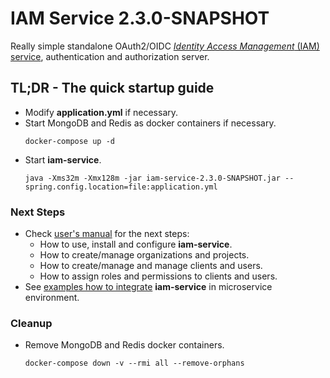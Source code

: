 # IAM Service 2.3.0-SNAPSHOT
Really simple standalone OAuth2/OIDC
[*Identity Access Management* (IAM) service](https://github.com/jveverka/iam-service/tree/2.3.0-SNAPSHOT), 
authentication and authorization server. 

## TL;DR - The quick startup guide
* Modify __application.yml__ if necessary.
* Start MongoDB and Redis as docker containers if necessary.
  ```
  docker-compose up -d
  ``` 
* Start __iam-service__.
  ```
  java -Xms32m -Xmx128m -jar iam-service-2.3.0-SNAPSHOT.jar --spring.config.location=file:application.yml
  ```

### Next Steps
* Check [user's manual](https://github.com/jveverka/iam-service/tree/2.x.x/docs/IAM-user-manual/README.md) for the next steps:
  * How to use, install and configure __iam-service__.
  * How to create/manage organizations and projects.
  * How to create/manage and manage clients and users.
  * How  to assign roles and permissions to clients and users.
* See [examples how to integrate](https://github.com/jveverka/iam-service/tree/2.x.x/iam-examples) __iam-service__ in microservice environment.

### Cleanup
* Remove MongoDB and Redis docker containers.
  ```
  docker-compose down -v --rmi all --remove-orphans
  ```     